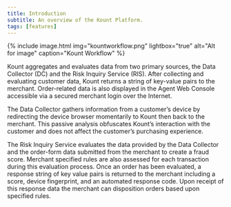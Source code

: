 ```yaml
---
title: Introduction 
subtitle: An overview of the Kount Platform.
tags: [features]
---
```


{% include image.html img="kountworkflow.png" lightbox="true" alt="Alt for image" caption="Kount Workflow" %}

Kount aggregates and evaluates data from two primary sources, the Data Collector (DC) and the Risk Inquiry Service (RIS). After collecting and evaluating customer data, Kount returns a string of key-value pairs to the merchant. Order-related data is also displayed in the Agent Web Console accessible via a secured merchant login over the Internet.

The Data Collector gathers information from a customer’s device by redirecting the device browser momentarily to Kount then back to the merchant. This passive analysis obfuscates Kount’s interaction with the customer and does not affect the customer’s purchasing experience.

The Risk Inquiry Service evaluates the data provided by the Data Collector and the order-form data submitted from the merchant to create a fraud score. Merchant specified rules are also assessed for each transaction during this evaluation process. Once an order has been evaluated, a response string of key value pairs is returned to the merchant including a score, device fingerprint, and an automated response code. Upon receipt of this response data the merchant can disposition orders based upon specified rules.
